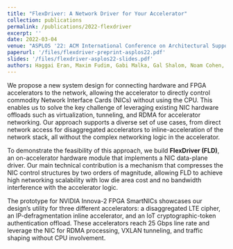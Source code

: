 ```yaml
---
title: "FlexDriver: A Network Driver for Your Accelerator"
collection: publications
permalink: /publications/2022-flexdriver
excerpt: ''
date: 2022-03-04
venue: "ASPLOS '22: ACM International Conference on Architectural Support for Languages and Operating Systems"
paperurl: '/files/flexdriver-preprint-asplos22.pdf'
slides: '/files/flexdriver-asplos22-slides.pdf'
authors: Haggai Eran, Maxim Fudim, Gabi Malka, Gal Shalom, Noam Cohen, Amit Hermony, Dotan Levi, Liran Liss, Mark Siblerstein
---
```


We propose a new system design for connecting hardware and
FPGA accelerators to the network, allowing the accelerator to directly
control commodity Network Interface Cards (NICs) without
using the CPU. This enables us to solve the key challenge of leveraging
existing NIC hardware offloads such as virtualization, tunneling,
and RDMA for accelerator networking. Our approach supports a
diverse set of use cases, from direct network access for disaggregated
accelerators to inline-acceleration of the network stack, all
without the complex networking logic in the accelerator.

To demonstrate the feasibility of this approach, we build **FlexDriver (FLD)**,
an on-accelerator hardware module that implements
a NIC data-plane driver. Our main technical contribution is a mechanism
that compresses the NIC control structures by two orders
of magnitude, allowing FLD to achieve high networking scalability
with low die area cost and no bandwidth interference with the
accelerator logic.

The prototype for NVIDIA Innova-2 FPGA SmartNICs showcases
our design’s utility for three different accelerators: a disaggregated
LTE cipher, an IP-defragmentation inline accelerator, and an IoT
cryptographic-token authentication offload. These accelerators
reach 25 Gbps line rate and leverage the NIC for RDMA processing,
VXLAN tunneling, and traffic shaping without CPU involvement.